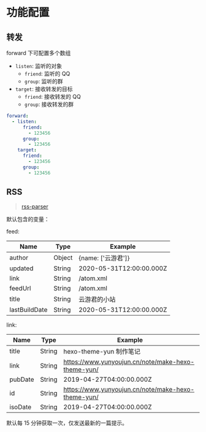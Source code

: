 # 功能配置

## 转发

forward 下可配置多个数组

- `listen`: 监听的对象
  - `friend`: 监听的 QQ
  - `group`: 监听的群
- `target`: 接收转发的目标
  - `friend`: 接收转发的 QQ
  - `group`: 接收转发的群

```yaml
forward:
  - listen:
      friend:
        - 123456
      group:
        - 123456
    target:
      friend:
        - 123456
      group:
        - 123456
```

## RSS

> [rss-parser](https://github.com/rbren/rss-parser)

默认包含的变量：

feed:

| Name          | Type   | Example                  |
| ------------- | ------ | ------------------------ |
| author        | Object | {name: ['云游君']}       |
| updated       | String | 2020-05-31T12:00:00.000Z |
| link          | String | /atom.xml                |
| feedUrl       | String | /atom.xml                |
| title         | String | 云游君的小站             |
| lastBuildDate | String | 2020-05-31T12:00:00.000Z |

link:

| Name    | Type   | Example                                            |
| ------- | ------ | -------------------------------------------------- |
| title   | String | hexo-theme-yun 制作笔记                            |
| link    | String | https://www.yunyoujun.cn/note/make-hexo-theme-yun/ |
| pubDate | String | 2019-04-27T04:00:00.000Z                           |
| id      | String | https://www.yunyoujun.cn/note/make-hexo-theme-yun/ |
| isoDate | String | 2019-04-27T04:00:00.000Z                           |

默认每 15 分钟获取一次，仅发送最新的一篇提示。
